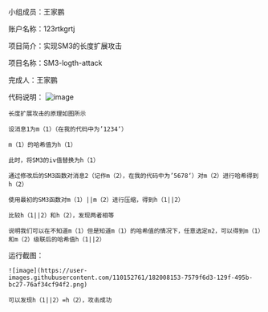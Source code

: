 小组成员：王家鹏

账户名称：123rtkgrtj
 
项目简介：实现SM3的长度扩展攻击

项目名称：SM3-logth-attack

完成人：王家鹏

代码说明：
    ![image](https://user-images.githubusercontent.com/110152761/182007875-c9663d5a-80bc-4846-8829-cccc203a540a.png)
    
    长度扩展攻击的原理如图所示
    
    设消息1为m（1）（在我的代码中为’1234‘）
    
    m（1）的哈希值为h（1）
    
    此时，将SM3的iv值替换为h（1）
    
    通过修改后的SM3函数对消息2（记作m（2），在我的代码中为’5678‘）对m（2）进行哈希得到h（2）
    
    使用最初的SM3函数对m（1）||m（2）进行压缩，得到h（1||2）
    
    比较h（1||2）和h（2），发现两者相等
    
    说明我们可以在不知道m（1）但是知道m（1）的哈希值的情况下，任意选定m2，可以得到m（1）和m（2）级联后的哈希值h（1||2）
    
运行截图：
    
    ![image](https://user-images.githubusercontent.com/110152761/182008153-7579f6d3-129f-495b-bc27-76af34cf94f2.png)
    
    可以发现h（1||2）=h（2），攻击成功
    
    

